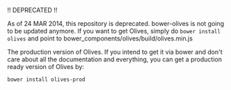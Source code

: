 !! DEPRECATED !!

As of 24 MAR 2014, this repository is deprecated. bower-olives is not going to be updated anymore.
If you want to get Olives, simply do `bower install olives` and point to bower_components/olives/build/olives.min.js

The production version of Olives. If you intend to get it via bower and don't care about all the documentation and everything, you can get a production ready version of Olives by:

```bash
bower install olives-prod
```
